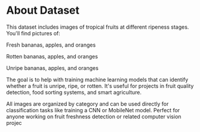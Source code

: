 # About Dataset
This dataset includes images of tropical fruits at different ripeness stages. You'll find pictures of:

Fresh bananas, apples, and oranges

Rotten bananas, apples, and oranges

Unripe bananas, apples, and oranges

The goal is to help with training machine learning models that can identify whether a fruit is unripe, ripe, or rotten. It's useful for projects in fruit quality detection, food sorting systems, and smart agriculture.

All images are organized by category and can be used directly for classification tasks like training a CNN or MobileNet model. Perfect for anyone working on fruit freshness detection or related computer vision projec